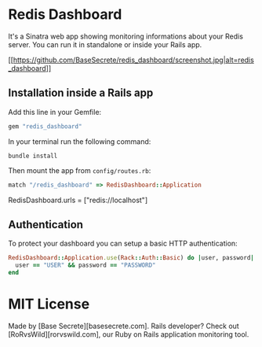 # Redis Dashboard

It's a Sinatra web app showing monitoring informations about your Redis server.
You can run it in standalone or inside your Rails app.

[[https://github.com/BaseSecrete/redis_dashboard/screenshot.jpg|alt=redis_dashboard]]

## Installation inside a Rails app

Add this line in your Gemfile:
```ruby
gem "redis_dashboard"
```

In your terminal run the following command:
```shell
bundle install
```

Then mount the app from `config/routes.rb`:
```ruby
match "/redis_dashboard" => RedisDashboard::Application
```

RedisDashboard.urls = ["redis://localhost"]

## Authentication

To protect your dashboard you can setup a basic HTTP authentication:

```ruby
RedisDashboard::Application.use(Rack::Auth::Basic) do |user, password|
  user == "USER" && password == "PASSWORD"
end
```

# MIT License

Made by [Base Secrete][basesecrete.com].
Rails developer? Check out [RoRvsWild][rorvswild.com], our Ruby on Rails application monitoring tool.
